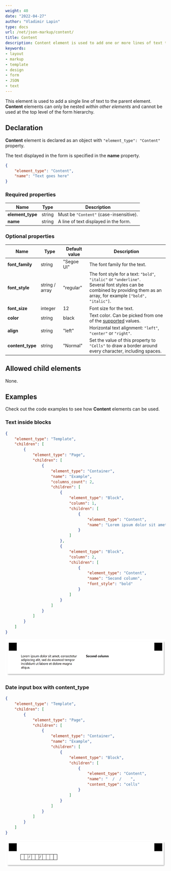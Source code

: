 ```yaml
---
weight: 40
date: "2022-04-27"
author: "Vladimir Lapin"
type: docs
url: /net/json-markup/content/
title: Content
description: Content element is used to add one or more lines of text to the parent element.
keywords:
- layout
- markup
- template
- design
- form
- JSON
- text
---
```


This element is used to add a single line of text to the parent element. **Content** elements can only be nested _within other elements_ and cannot be used at the top level of the form hierarchy.

## Declaration

**Content** element is declared as an object with `"element_type": "Content"` property.

The text displayed in the form is specified in the **name** property.

```json
{
	"element_type": "Content",
	"name": "Text goes here"
}
```

### Required properties

Name | Type | Description
---- | ---- | -----------
**element_type** | string | Must be `"Content"` (case-insensitive).
**name** | string | A line of text displayed in the form.

### Optional properties

Name | Type | Default value | Description
---- | ---- | ------------- | -----------
**font_family** | string | "Segoe UI" | The font family for the text.
**font_style** | string / array | "regular" | The font style for a text: `"bold"`, `"italic"` or `"underline"`.<br />Several font styles can be combined by providing them as an array, for example `["bold", "italic"]`.
**font_size** | integer | 12 | Font size for the text.
**color** | string | black | Text color. Can be picked from one of the [supported](/omr/net/supported-colors/) values.
**align** | string | "left" | Horizontal text alignment: `"left"`, `"center"` or `"right"`.
**content_type** | string | "Normal" | Set the value of this property to `"Cells"` to draw a border around every character, including spaces.

## Allowed child elements

None.

## **Examples**

Check out the code examples to see how **Content** elements can be used.

### Text inside blocks

```json
{
	"element_type": "Template",
	"children": [
		{
			"element_type": "Page",
			"children": [
				{
					"element_type": "Container",
					"name": "Example",
					"columns_count": 2,
					"children": [
						{
							"element_type": "Block",
							"column": 1,
							"children": [
								{
									"element_type": "Content",
									"name": "Lorem ipsum dolor sit amet, consectetur adipiscing elit, sed do eiusmod tempor incididunt ut labore et dolore magna aliqua."
								}
							]
						},
						{
							"element_type": "Block",
							"column": 2,
							"children": [
								{
									"element_type": "Content",
									"name": "Second column",
									"font_style": "bold"
								}
							]
						}
					]
				}
			]
		}
	]
}
```

![Text](content.png)

### Date input box with content_type

```json
{
	"element_type": "Template",
	"children": [
		{
			"element_type": "Page",
			"children": [
				{
					"element_type": "Container",
					"name": "Example",
					"children": [
						{
							"element_type": "Block",
							"children": [
								{
									"element_type": "Content",
									"name": "  /  /    ",
									"content_type": "cells"
								}
							]
						}
					]
				}
			]
		}
	]
}
```

![Date input box with content_type](date-box.png)
